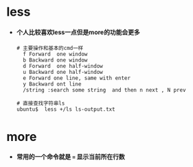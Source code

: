 # less
- #### 个人比较喜欢less一点但是more的功能会更多
  ```
  # 主要操作和基本的cmd一样
    f Forward  one window
    b Backward one window
    d Forward  one half-window
    u Backward one half-window
    e Forward one line, same with enter
    y Backward ont line
    /string :search some string  and then n next , N prev
  ```
  ```
  # 直接查找字符串ls
  ubuntu$  less +/ls ls-output.txt
  ```
# more
- #### 常用的一个命令就是 `=` 显示当前所在行数
